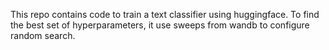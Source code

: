 This repo contains code to train a text classifier using huggingface. To find the best set of hyperparameters, it use sweeps from wandb to configure random search. 



